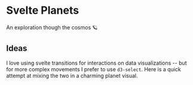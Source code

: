 # Svelte Planets

An exploration though the cosmos 🪐

## Ideas

I love using svelte transitions for interactions on data visualizations -- but for more complex movements I prefer to use `d3-select`. Here is a quick attempt at mixing the two in a charming planet visual.
